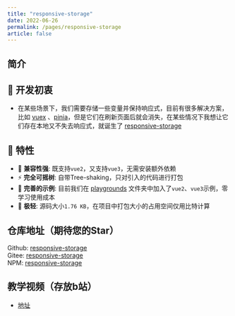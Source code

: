 ```yaml
---
title: "responsive-storage"
date: 2022-06-26
permalink: /pages/responsive-storage
article: false
---
```


## 简介

## 🤔 开发初衷

- 在某些场景下，我们需要存储一些变量并保持响应式，目前有很多解决方案，比如 [vuex](https://vuex.vuejs.org) 、[pinia](https://pinia.vuejs.org)，但是它们在刷新页面后就会消失，在某些情况下我想让它们存在本地又不失去响应式，就诞生了 [responsive-storage](https://github.com/xiaoxian521/responsive-storage)

## 🚀 特性

- 🦾 **兼容性强**: 既支持`vue2`，又支持`vue3`，无需安装额外依赖
- ⚡ **完全可摇树**: 自带Tree-shaking，只对引入的代码进行打包
- 🧪 **完善的示例**: 目前我们在 [playgrounds](https://github.com/xiaoxian521/responsive-storage/tree/main/playgrounds) 文件夹中加入了`vue2`、`vue3`示例，零学习使用成本
- 🕋 **极轻**: 源码大小`1.76 KB`，在项目中打包大小的占用空间仅用比特计算

## 仓库地址（期待您的Star）

Github: [responsive-storage](https://github.com/xiaoxian521/responsive-storage)    
Gitee: [responsive-storage](https://gitee.com/yiming_chang/responsive-storage)    
NPM: [responsive-storage](https://www.npmjs.com/package/responsive-storage)

## 教学视频（存放b站）

- [地址](https://www.bilibili.com/video/BV1RT411u7fh/)